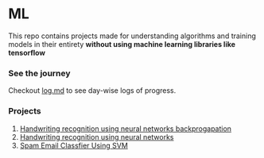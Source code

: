 # ML
This repo contains projects made for understanding algorithms and training models in their entirety **without using machine learning libraries like tensorflow**

### See the journey
Checkout [log.md](https://github.com/kritanjalijain/100_Days_0f_ML/tree/master/Log.md) to see day-wise logs of progress.

### Projects
1. [Handwriting recognition using neural networks backprogapation](https://github.com/kritanjalijain/100_Days_0f_ML/tree/master/Day17_Projects) 
1. [Handwriting recognition using neural networks](https://github.com/kritanjalijain/100_Days_0f_ML/tree/master/Day16_Projects) 
1. [Spam Email Classfier Using SVM](https://github.com/kritanjalijain/100_Days_0f_ML/tree/master/Day30_Projects) 
